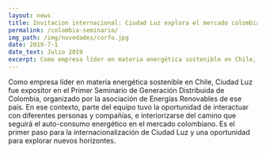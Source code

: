 ```yaml
---
layout: news
title: Invitacion internacional: Ciudad Luz explora el mercado colombiano 
permalink: /colombia-seminario/
img_path: /img/novedades/corfo.jpg
date: 2019-7-1
date_text: Julio 2019
excerpt: Como empresa líder en materia energética sostenible en Chile, Ciudad Luz fue expositor en el Primer Seminario de Generación Distribuida de Colombia...
---
```

Como empresa líder en materia energética sostenible en Chile, Ciudad Luz fue expositor en el Primer Seminario de Generación Distribuida de Colombia, organizado por la asociación de Energías Renovables de ese país. En ese contexto, parte del equipo tuvo la oportunidad de interactuar con diferentes personas y compañías, e interiorizarse del camino que seguirá el auto-consumo energético en el mercado colombiano. Es el primer paso para la internacionalización de Ciudad Luz y una oportunidad para explorar nuevos horizontes. 
